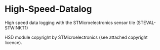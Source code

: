 # High-Speed-Datalog
High speed data logging with the STMicroelectronics sensor tile (STEVAL-STWINKT1)

HSD module copyright by STMicroelectronics (see attached copyright licence).
